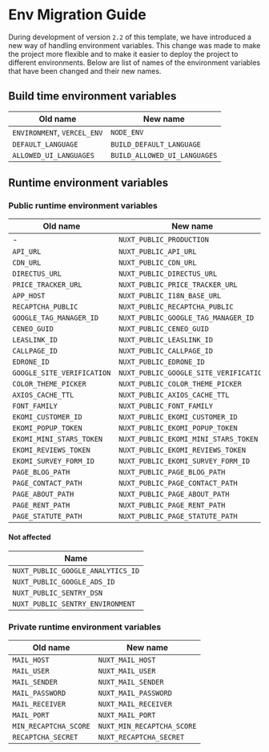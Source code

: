 # Env Migration Guide

During development of version `2.2` of this template, we have introduced a new way of handling environment variables. This change was made to make the project more flexible and to make it easier to deploy the project to different environments. Below are list of names of the environment variables that have been changed and their new names.

## Build time environment variables

| Old name                    | New name                     |
| --------------------------- | ---------------------------- |
| `ENVIRONMENT`, `VERCEL_ENV` | `NODE_ENV`                   |
| `DEFAULT_LANGUAGE`          | `BUILD_DEFAULT_LANGUAGE`     |
| `ALLOWED_UI_LANGUAGES`      | `BUILD_ALLOWED_UI_LANGUAGES` |

## Runtime environment variables

### Public runtime environment variables

| Old name                   | New name                               |
| -------------------------- | -------------------------------------- |
| -                          | `NUXT_PUBLIC_PRODUCTION`               |
| `API_URL`                  | `NUXT_PUBLIC_API_URL`                  |
| `CDN_URL`                  | `NUXT_PUBLIC_CDN_URL`                  |
| `DIRECTUS_URL`             | `NUXT_PUBLIC_DIRECTUS_URL`             |
| `PRICE_TRACKER_URL`        | `NUXT_PUBLIC_PRICE_TRACKER_URL`        |
| `APP_HOST`                 | `NUXT_PUBLIC_I18N_BASE_URL`            |
| `RECAPTCHA_PUBLIC`         | `NUXT_PUBLIC_RECAPTCHA_PUBLIC`         |
| `GOOGLE_TAG_MANAGER_ID`    | `NUXT_PUBLIC_GOOGLE_TAG_MANAGER_ID`    |
| `CENEO_GUID`               | `NUXT_PUBLIC_CENEO_GUID`               |
| `LEASLINK_ID`              | `NUXT_PUBLIC_LEASLINK_ID`              |
| `CALLPAGE_ID`              | `NUXT_PUBLIC_CALLPAGE_ID`              |
| `EDRONE_ID`                | `NUXT_PUBLIC_EDRONE_ID`                |
| `GOOGLE_SITE_VERIFICATION` | `NUXT_PUBLIC_GOOGLE_SITE_VERIFICATION` |
| `COLOR_THEME_PICKER`       | `NUXT_PUBLIC_COLOR_THEME_PICKER`       |
| `AXIOS_CACHE_TTL`          | `NUXT_PUBLIC_AXIOS_CACHE_TTL`          |
| `FONT_FAMILY`              | `NUXT_PUBLIC_FONT_FAMILY`              |
| `EKOMI_CUSTOMER_ID`        | `NUXT_PUBLIC_EKOMI_CUSTOMER_ID`        |
| `EKOMI_POPUP_TOKEN`        | `NUXT_PUBLIC_EKOMI_POPUP_TOKEN`        |
| `EKOMI_MINI_STARS_TOKEN`   | `NUXT_PUBLIC_EKOMI_MINI_STARS_TOKEN`   |
| `EKOMI_REVIEWS_TOKEN`      | `NUXT_PUBLIC_EKOMI_REVIEWS_TOKEN`      |
| `EKOMI_SURVEY_FORM_ID`     | `NUXT_PUBLIC_EKOMI_SURVEY_FORM_ID`     |
| `PAGE_BLOG_PATH`           | `NUXT_PUBLIC_PAGE_BLOG_PATH`           |
| `PAGE_CONTACT_PATH`        | `NUXT_PUBLIC_PAGE_CONTACT_PATH`        |
| `PAGE_ABOUT_PATH`          | `NUXT_PUBLIC_PAGE_ABOUT_PATH`          |
| `PAGE_RENT_PATH`           | `NUXT_PUBLIC_PAGE_RENT_PATH`           |
| `PAGE_STATUTE_PATH`        | `NUXT_PUBLIC_PAGE_STATUTE_PATH`        |

#### Not affected

| Name                              |
| --------------------------------- |
| `NUXT_PUBLIC_GOOGLE_ANALYTICS_ID` |
| `NUXT_PUBLIC_GOOGLE_ADS_ID`       |
| `NUXT_PUBLIC_SENTRY_DSN`          |
| `NUXT_PUBLIC_SENTRY_ENVIRONMENT`  |

### Private runtime environment variables

| Old name              | New name                   |
| --------------------- | -------------------------- |
| `MAIL_HOST`           | `NUXT_MAIL_HOST`           |
| `MAIL_USER`           | `NUXT_MAIL_USER`           |
| `MAIL_SENDER`         | `NUXT_MAIL_SENDER`         |
| `MAIL_PASSWORD`       | `NUXT_MAIL_PASSWORD`       |
| `MAIL_RECEIVER`       | `NUXT_MAIL_RECEIVER`       |
| `MAIL_PORT`           | `NUXT_MAIL_PORT`           |
| `MIN_RECAPTCHA_SCORE` | `NUXT_MIN_RECAPTCHA_SCORE` |
| `RECAPTCHA_SECRET`    | `NUXT_RECAPTCHA_SECRET`    |
